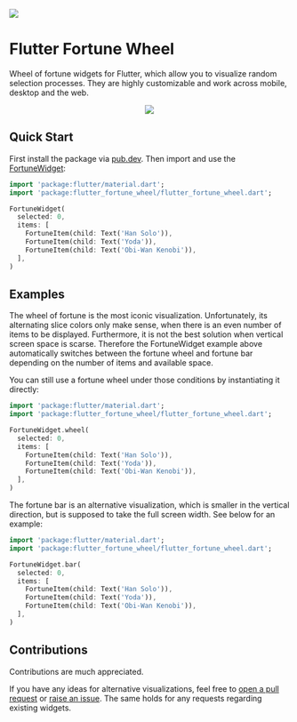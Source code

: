 [![](https://img.shields.io/pub/v/flutter_fortune_wheel)](https://pub.dev/packages/flutter_fortune_wheel)

# Flutter Fortune Wheel

Wheel of fortune widgets for Flutter, which allow you to visualize random selection processes.
They are highly customizable and work across mobile, desktop and the web.

<p align="center">
  <img src="https://raw.githubusercontent.com/kevlatus/flutter_fortune_wheel/main/images/img-wheel-256.png?sanitize=true">
</p>

## Quick Start

First install the package via [pub.dev](https://pub.dev/packages/flutter_fortune_wheel/install).
Then import and use the [FortuneWidget](https://pub.dev/documentation/flutter_fortune_wheel/latest/flutter_fortune_wheel/FortuneWidget-class.html):

```dart
import 'package:flutter/material.dart';
import 'package:flutter_fortune_wheel/flutter_fortune_wheel.dart';

FortuneWidget(
  selected: 0,
  items: [
    FortuneItem(child: Text('Han Solo')),
    FortuneItem(child: Text('Yoda')),
    FortuneItem(child: Text('Obi-Wan Kenobi')),
  ],
)
```

## Examples

The wheel of fortune is the most iconic visualization. Unfortunately, its alternating slice colors only make sense, when there is an even number of items to be displayed.
Furthermore, it is not the best solution when vertical screen space is scarse. Therefore the FortuneWidget example above automatically switches between the fortune wheel and
fortune bar depending on the number of items and available space.

You can still use a fortune wheel under those conditions by instantiating it directly:

```dart
import 'package:flutter/material.dart';
import 'package:flutter_fortune_wheel/flutter_fortune_wheel.dart';

FortuneWidget.wheel(
  selected: 0,
  items: [
    FortuneItem(child: Text('Han Solo')),
    FortuneItem(child: Text('Yoda')),
    FortuneItem(child: Text('Obi-Wan Kenobi')),
  ],
)
```

The fortune bar is an alternative visualization, which is smaller in the vertical direction, but is supposed to take the full screen width. See below for an example:

```dart
import 'package:flutter/material.dart';
import 'package:flutter_fortune_wheel/flutter_fortune_wheel.dart';

FortuneWidget.bar(
  selected: 0,
  items: [
    FortuneItem(child: Text('Han Solo')),
    FortuneItem(child: Text('Yoda')),
    FortuneItem(child: Text('Obi-Wan Kenobi')),
  ],
)
```

## Contributions

Contributions are much appreciated.

If you have any ideas for alternative visualizations, feel free to [open a pull request](https://github.com/kevlatus/flutter_fortune_wheel/pulls) or
[raise an issue](https://github.com/kevlatus/flutter_fortune_wheel/issues). The same holds for any requests regarding existing widgets.
